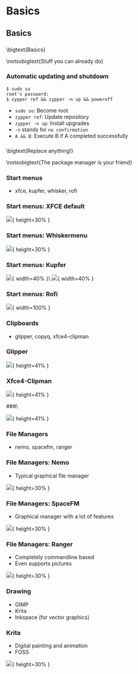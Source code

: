 # Basics

## Basics 

###
\bigtext{Basics}

\notsobigtext{Stuff you can already do}

### Automatic updating and shutdown

```
$ sudo su
root's password:
$ zypper ref && zypper -n up && poweroff
```

* `sudo su`: Become root
* `zypper ref`: Update repository
* `zypper -n up`: Install upgrades
* `-n` stands for `no confirmation`
* `A && B`: Execute B if A completed successfully

### 
\bigtext{Replace anything!}

\notsobigtext{The package manager is your friend}

### Start menus
* xfce, kupfer, whisker, rofi

### Start menus: XFCE default

![](resources/images/xfce_menu.jpg){ height=30% }

### Start menus: Whiskermenu

![](resources/images/whiskermenu.jpg){ height=30% }

### Start menus: Kupfer

![](resources/images/kupfermenu1.jpg){ width=40% }\ ![](resources/images/kupfermenu2.jpg){ width=40% }

### Start menus: Rofi

![](resources/images/rofi_menu.jpg){ width=100% }

### Clipboards
* glipper, copyq, xfce4-clipman

### Glipper

![](resources/images/glipper_clip.jpg){ height=41% }

### Xfce4-Clipman

![](resources/images/xfce4-clipman.jpg){ height=41% }

###\ 

![](resources/images/xfce4-clipman_settings.jpg){ height=41% }

### File Managers
* nemo, spacefm, ranger 

### File Managers: Nemo
* Typical graphical file manager

![](resources/images/FM_nemo.png){ height=30% }

### File Managers: SpaceFM
* Graphical manager with a lot of features

![](resources/images/FM_spaceFM.png){ height=30% }

### File Managers: Ranger
* Completely commandline based
* Even supports pictures

![](resources/images/ranger.png){ height=30% }

### Drawing
* GIMP
* Krita
* Inkspace (for vector graphics)

### Krita
* Digital painting and animation
* FOSS

![](resources/images/krita.png){ height=30% }
